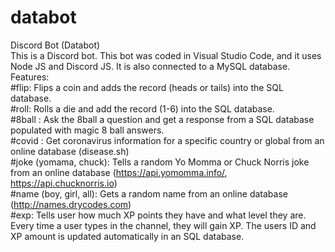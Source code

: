 # databot
Discord Bot (Databot)\
This is a Discord bot. This bot was coded in Visual Studio Code, and it uses Node JS and Discord JS. It is also connected to a MySQL database.\
Features:\
#flip: Flips a coin and adds the record (heads or tails) into the SQL database.\
#roll: Rolls a die and add the record (1-6) into the SQL database.\
#8ball <question>: Ask the 8ball a question and get a response from a SQL database populated with magic 8 ball answers.\
#covid <country name>: Get coronavirus information for a specific country or global from an online database (disease.sh)\
#joke (yomama, chuck): Tells a random Yo Momma or Chuck Norris joke from an online database (https://api.yomomma.info/, https://api.chucknorris.io) \
#name (boy, girl, all): Gets a random name from an online database (http://names.drycodes.com) \
#exp: Tells user how much XP points they have and what level they are. Every time a user types in the channel, they will gain XP. The users ID and XP amount is updated automatically in an SQL database.
